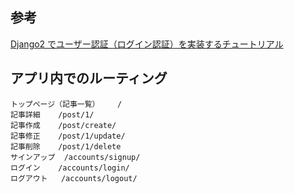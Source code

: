 ## 参考

[Django2 でユーザー認証（ログイン認証）を実装するチュートリアル](https://it-engineer-lab.com/archives/506)

## アプリ内でのルーティング

```
トップページ（記事一覧）	/
記事詳細	/post/1/
記事作成	/post/create/
記事修正	/post/1/update/
記事削除	/post/1/delete
サインアップ	/accounts/signup/
ログイン	/accounts/login/
ログアウト	/accounts/logout/
```
